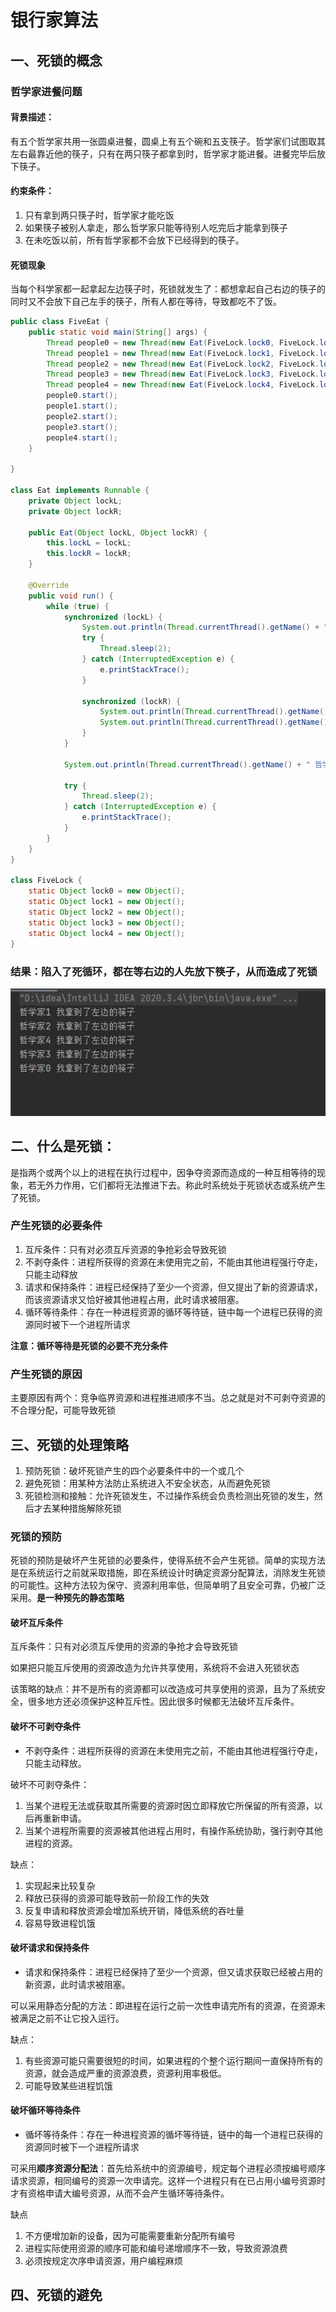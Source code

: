 # 银行家算法

## 一、死锁的概念

### 哲学家进餐问题

#### 背景描述：

有五个哲学家共用一张圆桌进餐，圆桌上有五个碗和五支筷子。哲学家们试图取其左右最靠近他的筷子，只有在两只筷子都拿到时，哲学家才能进餐。进餐完毕后放下筷子。

#### 约束条件：

1. 只有拿到两只筷子时，哲学家才能吃饭
2. 如果筷子被别人拿走，那么哲学家只能等待别人吃完后才能拿到筷子
3. 在未吃饭以前，所有哲学家都不会放下已经得到的筷子。

#### 死锁现象

当每个科学家都一起拿起左边筷子时，死锁就发生了：都想拿起自己右边的筷子的同时又不会放下自己左手的筷子，所有人都在等待，导致都吃不了饭。

``` java
public class FiveEat {
    public static void main(String[] args) {
        Thread people0 = new Thread(new Eat(FiveLock.lock0, FiveLock.lock1), "哲学家0");
        Thread people1 = new Thread(new Eat(FiveLock.lock1, FiveLock.lock2), "哲学家1");
        Thread people2 = new Thread(new Eat(FiveLock.lock2, FiveLock.lock3), "哲学家2");
        Thread people3 = new Thread(new Eat(FiveLock.lock3, FiveLock.lock4), "哲学家3");
        Thread people4 = new Thread(new Eat(FiveLock.lock4, FiveLock.lock0), "哲学家4");
        people0.start();
        people1.start();
        people2.start();
        people3.start();
        people4.start();
    }

}

class Eat implements Runnable {
    private Object lockL;
    private Object lockR;

    public Eat(Object lockL, Object lockR) {
        this.lockL = lockL;
        this.lockR = lockR;
    }

    @Override
    public void run() {
        while (true) {
            synchronized (lockL) {
                System.out.println(Thread.currentThread().getName() + " 我拿到了左边的筷子");
                try {
                    Thread.sleep(2);
                } catch (InterruptedException e) {
                    e.printStackTrace();
                }

                synchronized (lockR) {
                    System.out.println(Thread.currentThread().getName() + " 我拿到了右边的筷子");
                    System.out.println(Thread.currentThread().getName() + " 我开始吃饭了");
                }
            }

            System.out.println(Thread.currentThread().getName() + " 哲学家放下了手中的筷子");

            try {
                Thread.sleep(2);
            } catch (InterruptedException e) {
                e.printStackTrace();
            }
        }
    }
}

class FiveLock {
    static Object lock0 = new Object();
    static Object lock1 = new Object();
    static Object lock2 = new Object();
    static Object lock3 = new Object();
    static Object lock4 = new Object();
}
```

### 结果：陷入了死循环，都在等右边的人先放下筷子，从而造成了死锁

![image-20221122113926880](https://raw.githubusercontent.com/Link3750/pictureRpository/main/pic/202301032049928.png)

## 二、什么是死锁：

是指两个或两个以上的进程在执行过程中，因争夺资源而造成的一种互相等待的现象，若无外力作用，它们都将无法推进下去。称此时系统处于死锁状态或系统产生了死锁。

### 产生死锁的必要条件

1. 互斥条件：只有对必须互斥资源的争抢彩会导致死锁
2. 不剥夺条件：进程所获得的资源在未使用完之前，不能由其他进程强行夺走，只能主动释放
3. 请求和保持条件：进程已经保持了至少一个资源，但又提出了新的资源请求，而该资源请求又恰好被其他进程占用，此时请求被阻塞。
4. 循环等待条件：存在一种进程资源的循环等待链，链中每一个进程已获得的资源同时被下一个进程所请求

**注意：循环等待是死锁的必要不充分条件**

### 产生死锁的原因

主要原因有两个：竞争临界资源和进程推进顺序不当。总之就是对不可剥夺资源的不合理分配，可能导致死锁

## 三、死锁的处理策略

1. 预防死锁：破坏死锁产生的四个必要条件中的一个或几个
2. 避免死锁：用某种方法防止系统进入不安全状态，从而避免死锁
3. 死锁检测和接触：允许死锁发生，不过操作系统会负责检测出死锁的发生，然后才去某种措施解除死锁

### 死锁的预防

死锁的预防是破坏产生死锁的必要条件，使得系统不会产生死锁。简单的实现方法是在系统运行之前就采取措施，即在系统设计时确定资源分配算法，消除发生死锁的可能性。这种方法较为保守、资源利用率低，但简单明了且安全可靠，仍被广泛采用。**是一种预先的静态策略**

#### 破坏互斥条件

互斥条件：只有对必须互斥使用的资源的争抢才会导致死锁

如果把只能互斥使用的资源改造为允许共享使用，系统将不会进入死锁状态

该策略的缺点：并不是所有的资源都可以改造成可共享使用的资源，且为了系统安全，很多地方还必须保护这种互斥性。因此很多时候都无法破坏互斥条件。

#### 破坏不可剥夺条件

* 不剥夺条件：进程所获得的资源在未使用完之前，不能由其他进程强行夺走，只能主动释放。

破坏不可剥夺条件：

1. 当某个进程无法或获取其所需要的资源时因立即释放它所保留的所有资源，以后再重新申请。
2. 当某个进程所需要的资源被其他进程占用时，有操作系统协助，强行剥夺其他进程的资源。

缺点：

1. 实现起来比较复杂
2. 释放已获得的资源可能导致前一阶段工作的失效
3. 反复申请和释放资源会增加系统开销，降低系统的吞吐量
4. 容易导致进程饥饿

#### 破坏请求和保持条件

* 请求和保持条件：进程已经保持了至少一个资源，但又请求获取已经被占用的新资源，此时请求被阻塞。

可以采用静态分配的方法：即进程在运行之前一次性申请完所有的资源，在资源未被满足之前不让它投入运行。

缺点：

1. 有些资源可能只需要很短的时间，如果进程的个整个运行期间一直保持所有的资源，就会造成严重的资源浪费，资源利用率极低。
2. 可能导致某些进程饥饿

#### 破坏循环等待条件

* 循坏等待条件：存在一种进程资源的循坏等待链，链中的每一个进程已获得的资源同时被下一个进程所请求

可采用**顺序资源分配法**：首先给系统中的资源编号，规定每个进程必须按编号顺序请求资源，相同编号的资源一次申请完。这样一个进程只有在已占用小编号资源时才有资格申请大编号资源，从而不会产生循环等待条件。

缺点

1. 不方便增加新的设备，因为可能需要重新分配所有编号
2. 进程实际使用资源的顺序可能和编号递增顺序不一致，导致资源浪费
3. 必须按规定次序申请资源，用户编程麻烦

## 四、死锁的避免

